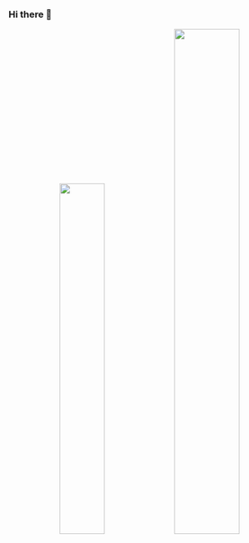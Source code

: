 ### Hi there 👋



<div align="center">
<img width="40%" src="https://github-readme-stats.vercel.app/api/top-langs/?username=eduardotrj&theme=dark&layout=compact" /><img width="48%" src="https://github-readme-stats.vercel.app/api?username=eduardotrj&show_icons=true&theme=dark" />
</div>

<!--
**eduardotrj/eduardotrj** is a ✨ _special_ ✨ repository because its `README.md` (this file) appears on your GitHub profile.

Here are some ideas to get you started:

- 🔭 I’m currently working on ...
- 🌱 I’m currently learning ...
- 👯 I’m looking to collaborate on ...
- 🤔 I’m looking for help with ...
- 💬 Ask me about ...
- 📫 How to reach me: ...
-->

